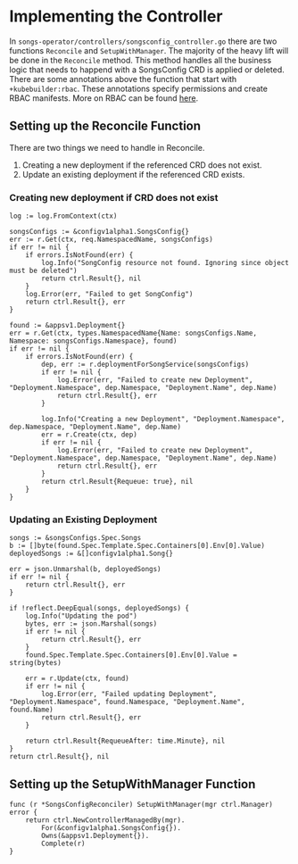 # Implementing the Controller

In `songs-operator/controllers/songsconfig_controller.go` there are two functions `Reconcile` and `SetupWithManager`.
The majority of the heavy lift will be done in the `Reconcile` method.
This method handles all the business logic that needs to happend with a SongsConfig CRD is applied or deleted.
There are some annotations above the function that start with `+kubebuilder:rbac`.
These annotations specify permissions and create RBAC manifests.
More on RBAC can be found [here](https://kubernetes.io/docs/reference/access-authn-authz/rbac/).

## Setting up the Reconcile Function

There are two things we need to handle in Reconcile.

1) Creating a new deployment if the referenced CRD does not exist.
1) Update an existing deployment if the referenced CRD exists.

### Creating new deployment if CRD does not exist

```golang
log := log.FromContext(ctx)

songsConfigs := &configv1alpha1.SongsConfig{}
err := r.Get(ctx, req.NamespacedName, songsConfigs)
if err != nil {
    if errors.IsNotFound(err) {
        log.Info("SongConfig resource not found. Ignoring since object must be deleted")
        return ctrl.Result{}, nil
    }
    log.Error(err, "Failed to get SongConfig")
    return ctrl.Result{}, err
}
```

```golang
found := &appsv1.Deployment{}
err = r.Get(ctx, types.NamespacedName{Name: songsConfigs.Name, Namespace: songsConfigs.Namespace}, found)
if err != nil {
    if errors.IsNotFound(err) {
        dep, err := r.deploymentForSongService(songsConfigs)
        if err != nil {
            log.Error(err, "Failed to create new Deployment", "Deployment.Namespace", dep.Namespace, "Deployment.Name", dep.Name)
            return ctrl.Result{}, err
        }

        log.Info("Creating a new Deployment", "Deployment.Namespace", dep.Namespace, "Deployment.Name", dep.Name)
        err = r.Create(ctx, dep)
        if err != nil {
            log.Error(err, "Failed to create new Deployment", "Deployment.Namespace", dep.Namespace, "Deployment.Name", dep.Name)
            return ctrl.Result{}, err
        }
        return ctrl.Result{Requeue: true}, nil
    }
}
```

### Updating an Existing Deployment

```golang
songs := &songsConfigs.Spec.Songs
b := []byte(found.Spec.Template.Spec.Containers[0].Env[0].Value)
deployedSongs := &[]configv1alpha1.Song{}

err = json.Unmarshal(b, deployedSongs)
if err != nil {
    return ctrl.Result{}, err
}

if !reflect.DeepEqual(songs, deployedSongs) {
    log.Info("Updating the pod")
    bytes, err := json.Marshal(songs)
    if err != nil {
        return ctrl.Result{}, err
    }
    found.Spec.Template.Spec.Containers[0].Env[0].Value = string(bytes)

    err = r.Update(ctx, found)
    if err != nil {
        log.Error(err, "Failed updating Deployment", "Deployment.Namespace", found.Namespace, "Deployment.Name", found.Name)
        return ctrl.Result{}, err
    }

    return ctrl.Result{RequeueAfter: time.Minute}, nil
}
return ctrl.Result{}, nil
```

## Setting up the SetupWithManager Function

```golang
func (r *SongsConfigReconciler) SetupWithManager(mgr ctrl.Manager) error {
	return ctrl.NewControllerManagedBy(mgr).
		For(&configv1alpha1.SongsConfig{}).
		Owns(&appsv1.Deployment{}).
		Complete(r)
}
```